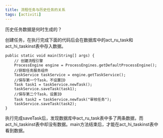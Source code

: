 ```yaml
---
title: 流程任务与历史任务的关系
tags: [activiti]
---
```


历史任务数据是何时生成的？

创建任务，在执行完成下面的代码后会在数据库中的act_ru_task和act_hi_taskinst表中存入数据。

```
public static void main(String[] args) {
    // 创建流程引擎
    ProcessEngine engine = ProcessEngines.getDefaultProcessEngine();
    //获取任务服务组件
    TaskService taskService = engine.getTaskService();
    //保存第一个Task，不设置ID
    Task task1 = taskService.newTask();
    taskService.saveTask(task1);
    //保存第二个Task，设置ID
    Task task2 = taskService.newTask("审核任务");
    taskService.saveTask(task2);
}
```

执行完成saveTask后，发现数据库中act_ru_task表中多了两条数据，而act_hi_taskinst表中却没有数据。main方法结束后，才能在act_hi_taskinst表中看到数据。